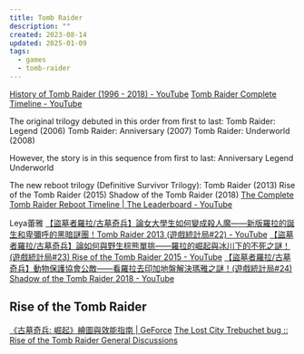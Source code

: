 ```yaml
---
title: Tomb Raider
description: ""
created: 2023-08-14
updated: 2025-01-09
tags:
  - games
  - tomb-raider
---
```


[History of Tomb Raider (1996 - 2018) - YouTube](https://www.youtube.com/watch?v=K09niWRULuM)
[Tomb Raider Complete Timeline - YouTube](https://www.youtube.com/playlist?list=PLoR8eXNS_o8tJ2gFJy6yUcBue7Yj1hk74)

The original trilogy debuted in this order from first to last:
Tomb Raider: Legend (2006)
Tomb Raider: Anniversary (2007)
Tomb Raider: Underworld (2008)

However, the story is in this sequence from first to last:
Anniversary
Legend
Underworld

The new reboot trilogy (Definitive Survivor Trilogy):
Tomb Raider (2013)
Rise of the Tomb Raider (2015)
Shadow of the Tomb Raider (2018)
[The Complete Tomb Raider Reboot Timeline | The Leaderboard - YouTube](https://www.youtube.com/watch?v=iMfcjPy5V8g)

Leya蕾雅
[【盜墓者羅拉/古墓奇兵】論女大學生如何變成殺人魔——新版羅拉的誕生和卑彌呼的黑暗謎團！Tomb Raider 2013 (遊戲統計局#22) - YouTube](https://www.youtube.com/watch?v=WhQASuqbhMY)
[【盜墓者羅拉/古墓奇兵】論如何與野生棕熊單挑——羅拉的崛起與冰川下的不死之謎！(遊戲統計局#23) Rise of the Tomb Raider 2015 - YouTube](https://www.youtube.com/watch?v=JUk6opJsbsk)
[【盜墓者羅拉/古墓奇兵】動物保護協會公敵——看羅拉去印加地盤解決瑪雅之謎！(遊戲統計局#24) Shadow of the Tomb Raider 2018 - YouTube](https://www.youtube.com/watch?v=pVESKftCaxw)

## Rise of the Tomb Raider

[《古墓奇兵: 崛起》繪圖與效能指南 | GeForce](https://www.nvidia.com/zh-tw/geforce/news/rise-of-the-tomb-raider-graphics-and-performance-guide)
[The Lost City Trebuchet bug :: Rise of the Tomb Raider General Discussions](https://steamcommunity.com/app/391220/discussions/0/451852225141500566/)
